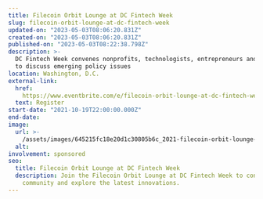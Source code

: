 ```yaml
---
title: Filecoin Orbit Lounge at DC Fintech Week
slug: filecoin-orbit-lounge-at-dc-fintech-week
updated-on: "2023-05-03T08:06:20.831Z"
created-on: "2023-05-03T08:06:20.831Z"
published-on: "2023-05-03T08:22:38.798Z"
description: >-
  DC Fintech Week convenes nonprofits, technologists, entrepreneurs and regulators
  to discuss emerging policy issues
location: Washington, D.C.
external-link:
  href: 
    https://www.eventbrite.com/e/filecoin-orbit-lounge-at-dc-fintech-week-tickets-182039955407
  text: Register
start-date: "2021-10-19T22:00:00.000Z"
end-date:
image:
  url: >-
    /assets/images/645215fc18e20d1c30805b6c_2021-filecoin-orbit-lounge-event.png
  alt:
involvement: sponsored
seo:
  title: Filecoin Orbit Lounge at DC Fintech Week
  description: Join the Filecoin Orbit Lounge at DC Fintech Week to connect with the
    community and explore the latest innovations.
---
```

